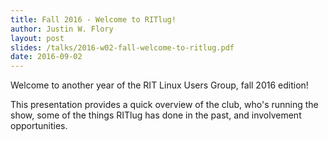 ```yaml
---
title: Fall 2016 - Welcome to RITlug!
author: Justin W. Flory
layout: post
slides: /talks/2016-w02-fall-welcome-to-ritlug.pdf
date: 2016-09-02
---
```


Welcome to another year of the RIT Linux Users Group, fall 2016 edition!

This presentation provides a quick overview of the club, who's running the show, some of the things RITlug has done in the past, and involvement opportunities.
